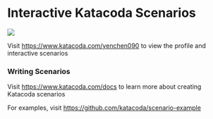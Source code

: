 # Interactive Katacoda Scenarios

[![](http://shields.katacoda.com/katacoda/yenchen090/count.svg)](https://www.katacoda.com/yenchen090 "Get your profile on Katacoda.com")

Visit https://www.katacoda.com/yenchen090 to view the profile and interactive scenarios

### Writing Scenarios
Visit https://www.katacoda.com/docs to learn more about creating Katacoda scenarios

For examples, visit https://github.com/katacoda/scenario-example
